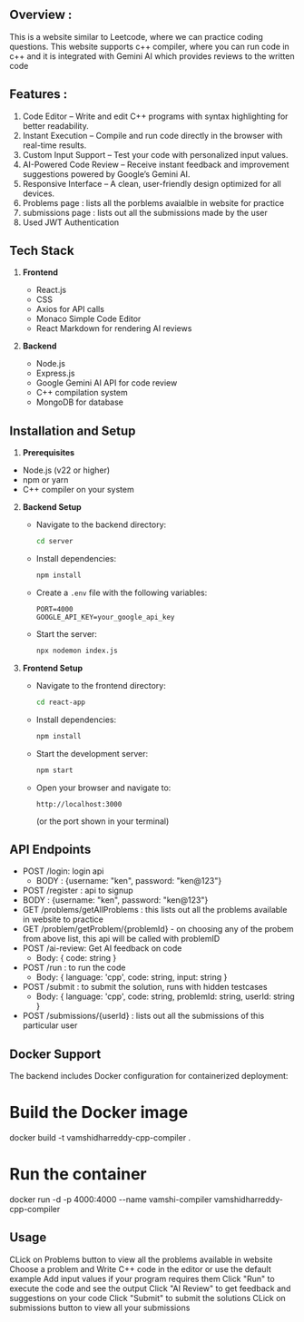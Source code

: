 ## Overview : 
This is a website similar to Leetcode, where we can practice coding questions. This website supports c++ compiler, where you can run code in c++ and it is integrated with Gemini AI which provides reviews to 
the written code

## Features : 
1. Code Editor – Write and edit C++ programs with syntax highlighting for better readability.
2. Instant Execution – Compile and run code directly in the browser with real-time results.
3. Custom Input Support – Test your code with personalized input values.
4. AI-Powered Code Review – Receive instant feedback and improvement suggestions powered by Google’s Gemini AI.
5. Responsive Interface – A clean, user-friendly design optimized for all devices.
6. Problems page : lists all the porblems avaialble in website for practice
7. submissions page : lists out all the submissions made by the user
8. Used JWT Authentication

## Tech Stack
1. **Frontend**
   - React.js
   - CSS
   - Axios for API calls
   - Monaco Simple Code Editor
   - React Markdown for rendering AI reviews

2. **Backend**
   - Node.js
   - Express.js
   - Google Gemini AI API for code review
   - C++ compilation system
   - MongoDB for database


## Installation and Setup

  1. **Prerequisites**
   - Node.js (v22 or higher)
   - npm or yarn
   - C++ compiler on your system

2. **Backend Setup**
   - Navigate to the backend directory:
     ```bash
     cd server
     ```
   - Install dependencies:
     ```bash
     npm install
     ```
   - Create a `.env` file with the following variables:
     ```env
     PORT=4000
     GOOGLE_API_KEY=your_google_api_key
     ```
   - Start the server:
     ```bash
     npx nodemon index.js
     ```

3. **Frontend Setup**
   - Navigate to the frontend directory:
     ```bash
     cd react-app
     ```
   - Install dependencies:
     ```bash
     npm install
     ```
   - Start the development server:
     ```bash
     npm start
     ```
   - Open your browser and navigate to:
     ```
     http://localhost:3000
     ```
     (or the port shown in your terminal)

## API Endpoints
- POST /login: login api
    - BODY : {username: "ken", password: "ken@123"}
- POST /register : api to signup
 - BODY : {username: "ken", password: "ken@123"}
- GET /problems/getAllProblems : this lists out all the problems available in website to practice
- GET /problem/getProblem/{problemId} - on choosing any of the probem from above list, this api will be called with problemID
- POST /ai-review: Get AI feedback on code
  - Body: { code: string }
- POST /run : to run the code
  - Body: { language: 'cpp', code: string, input: string }
- POST /submit : to submit the solution, runs with hidden testcases
  - Body: { language: 'cpp', code: string, problemId: string, userId: string }
- POST /submissions/{userId} : lists out all the submissions of this particular user

## Docker Support
  The backend includes Docker configuration for containerized deployment:

  # Build the Docker image
  docker build -t vamshidharreddy-cpp-compiler . 
  
  # Run the container
  docker run -d -p 4000:4000 --name vamshi-compiler vamshidharreddy-cpp-compiler

## Usage
  CLick on Problems button to view all the problems available in website
  Choose a problem and Write C++ code in the editor or use the default example
  Add input values if your program requires them
  Click "Run" to execute the code and see the output
  Click "AI Review" to get feedback and suggestions on your code
  Click "Submit" to submit the solutions
  CLick on submissions button to view all your submissions